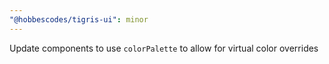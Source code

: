 ```yaml
---
"@hobbescodes/tigris-ui": minor
---
```


Update components to use `colorPalette` to allow for virtual color overrides
